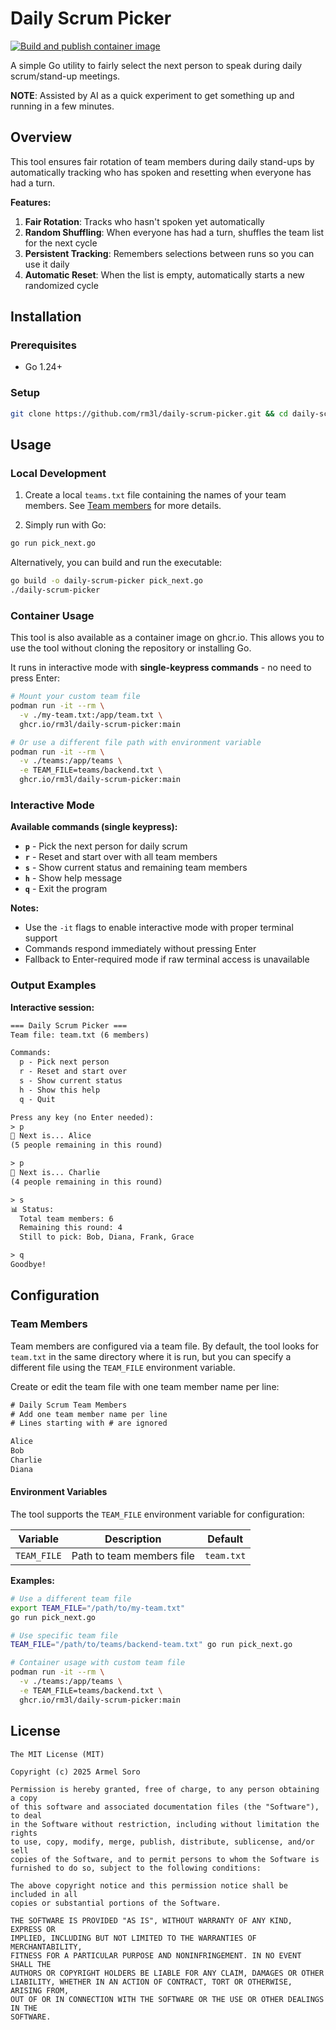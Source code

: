 # Daily Scrum Picker

[![Build and publish container image](https://github.com/rm3l/daily-scrum-picker/actions/workflows/build-and-publish-container-image.yaml/badge.svg)](https://github.com/rm3l/daily-scrum-picker/actions/workflows/build-and-publish-container-image.yaml)

A simple Go utility to fairly select the next person to speak during daily scrum/stand-up meetings.

**NOTE**: Assisted by AI as a quick experiment to get something up and running in a few minutes.

## Overview

This tool ensures fair rotation of team members during daily stand-ups by automatically tracking who has spoken and resetting when everyone has had a turn.

**Features:**

1. **Fair Rotation**: Tracks who hasn't spoken yet automatically
2. **Random Shuffling**: When everyone has had a turn, shuffles the team list for the next cycle
3. **Persistent Tracking**: Remembers selections between runs so you can use it daily
4. **Automatic Reset**: When the list is empty, automatically starts a new randomized cycle

## Installation

### Prerequisites

- Go 1.24+

### Setup

```bash
git clone https://github.com/rm3l/daily-scrum-picker.git && cd daily-scrum-picker
```

## Usage

### Local Development

1. Create a local `teams.txt` file containing the names of your team members. See [Team members](#team-members) for more details.

2. Simply run with Go:

```bash
go run pick_next.go
```

Alternatively, you can build and run the executable:

```bash
go build -o daily-scrum-picker pick_next.go
./daily-scrum-picker
```

### Container Usage

This tool is also available as a container image on ghcr.io. This allows you to use the tool without cloning the repository or installing Go.

It runs in interactive mode with **single-keypress commands** - no need to press Enter:

```bash
# Mount your custom team file
podman run -it --rm \
  -v ./my-team.txt:/app/team.txt \
  ghcr.io/rm3l/daily-scrum-picker:main

# Or use a different file path with environment variable
podman run -it --rm \
  -v ./teams:/app/teams \
  -e TEAM_FILE=teams/backend.txt \
  ghcr.io/rm3l/daily-scrum-picker:main
```

### Interactive Mode

**Available commands (single keypress):**

- **`p`** - Pick the next person for daily scrum
- **`r`** - Reset and start over with all team members  
- **`s`** - Show current status and remaining team members
- **`h`** - Show help message
- **`q`** - Exit the program

**Notes:** 

- Use the `-it` flags to enable interactive mode with proper terminal support
- Commands respond immediately without pressing Enter
- Fallback to Enter-required mode if raw terminal access is unavailable

### Output Examples

**Interactive session:**

```txt
=== Daily Scrum Picker ===
Team file: team.txt (6 members)

Commands:
  p - Pick next person
  r - Reset and start over
  s - Show current status
  h - Show this help
  q - Quit

Press any key (no Enter needed):
> p
🎯 Next is... Alice
(5 people remaining in this round)

> p
🎯 Next is... Charlie
(4 people remaining in this round)

> s
📊 Status:
  Total team members: 6
  Remaining this round: 4
  Still to pick: Bob, Diana, Frank, Grace

> q
Goodbye!
```

## Configuration

### Team Members

Team members are configured via a team file. By default, the tool looks for `team.txt` in the same directory where it is run, but you can specify a different file using the `TEAM_FILE` environment variable.

Create or edit the team file with one team member name per line:

```txt
# Daily Scrum Team Members
# Add one team member name per line
# Lines starting with # are ignored

Alice
Bob
Charlie
Diana
```

#### Environment Variables

The tool supports the `TEAM_FILE` environment variable for configuration:

| Variable | Description | Default |
|----------|-------------|---------|
| `TEAM_FILE` | Path to team members file | `team.txt` |

**Examples:**

```bash
# Use a different team file
export TEAM_FILE="/path/to/my-team.txt"
go run pick_next.go

# Use specific team file
TEAM_FILE="/path/to/teams/backend-team.txt" go run pick_next.go

# Container usage with custom team file
podman run -it --rm \
  -v ./teams:/app/teams \
  -e TEAM_FILE=teams/backend.txt \
  ghcr.io/rm3l/daily-scrum-picker:main
```

## License

    The MIT License (MIT)

    Copyright (c) 2025 Armel Soro

    Permission is hereby granted, free of charge, to any person obtaining a copy
    of this software and associated documentation files (the "Software"), to deal
    in the Software without restriction, including without limitation the rights
    to use, copy, modify, merge, publish, distribute, sublicense, and/or sell
    copies of the Software, and to permit persons to whom the Software is
    furnished to do so, subject to the following conditions:

    The above copyright notice and this permission notice shall be included in all
    copies or substantial portions of the Software.

    THE SOFTWARE IS PROVIDED "AS IS", WITHOUT WARRANTY OF ANY KIND, EXPRESS OR
    IMPLIED, INCLUDING BUT NOT LIMITED TO THE WARRANTIES OF MERCHANTABILITY,
    FITNESS FOR A PARTICULAR PURPOSE AND NONINFRINGEMENT. IN NO EVENT SHALL THE
    AUTHORS OR COPYRIGHT HOLDERS BE LIABLE FOR ANY CLAIM, DAMAGES OR OTHER
    LIABILITY, WHETHER IN AN ACTION OF CONTRACT, TORT OR OTHERWISE, ARISING FROM,
    OUT OF OR IN CONNECTION WITH THE SOFTWARE OR THE USE OR OTHER DEALINGS IN THE
    SOFTWARE.
